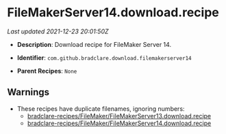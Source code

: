 # FileMakerServer14.download.recipe

_Last updated 2021-12-23 20:01:50Z_

- **Description**: Download recipe for FileMaker Server 14.

- **Identifier**: `com.github.bradclare.download.filemakerserver14`

- **Parent Recipes**: `None`


## Warnings

- These recipes have duplicate filenames, ignoring numbers:
    - [bradclare-recipes/FileMaker/FileMakerServer13.download.recipe](/autopkg-dupe-tracker/bradclare-recipes/FileMaker/FileMakerServer13.download.recipe)
    - [bradclare-recipes/FileMaker/FileMakerServer14.download.recipe](/autopkg-dupe-tracker/bradclare-recipes/FileMaker/FileMakerServer14.download.recipe)
